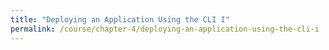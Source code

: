 ```yaml
---
title: "Deploying an Application Using the CLI I"
permalink: /course/chapter-4/deploying-an-application-using-the-cli-i
---
```


